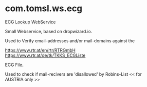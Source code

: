 # com.tomsl.ws.ecg
ECG Lookup WebService

Small Webservice, based on dropwizard.io.

Used to Verify email-addresses and/or mail-domains against the 

https://www.rtr.at/en/rtr/RTRGmbH   
https://www.rtr.at/de/tk/TKKS_ECGListe

ECG File.

Used to check if mail-recivers are 'disallowed' by Robins-List
<< for AUSTRIA only >>


